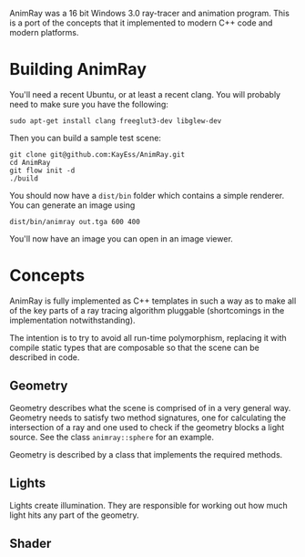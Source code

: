 AnimRay was a 16 bit Windows 3.0 ray-tracer and animation program. This is a port of the concepts that it implemented to modern C++ code and modern platforms.

# Building AnimRay #

You'll need a recent Ubuntu, or at least a recent clang. You will probably need to make sure you have the following:

    sudo apt-get install clang freeglut3-dev libglew-dev

Then you can build a sample test scene:

    git clone git@github.com:KayEss/AnimRay.git
    cd AnimRay
    git flow init -d
    ./build

You should now have a `dist/bin` folder which contains a simple renderer. You can generate an image using

    dist/bin/animray out.tga 600 400

You'll now have an image you can open in an image viewer.


# Concepts #

AnimRay is fully implemented as C++ templates in such a way as to make all of the key parts of a ray tracing algorithm pluggable (shortcomings in the implementation notwithstanding).

The intention is to try to avoid all run-time polymorphism, replacing it with compile static types that are composable so that the scene can be described in code.

## Geometry ##

Geometry describes what the scene is comprised of in a very general way. Geometry needs to satisfy two method signatures, one for calculating the intersection of a ray and one used to check if the geometry blocks a light source. See the class `animray::sphere` for an example.

Geometry is described by a class that implements the required methods.

## Lights ##

Lights create illumination. They are responsible for working out how much light hits any part of the geometry.

## Shader ##

